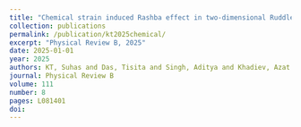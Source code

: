 ```yaml
---
title: "Chemical strain induced Rashba effect in two-dimensional Ruddlesden-Popper perovskites"
collection: publications
permalink: /publication/kt2025chemical/
excerpt: "Physical Review B, 2025"
date: 2025-01-01
year: 2025
authors: KT, Suhas and Das, Tisita and Singh, Aditya and Khadiev, Azat and Soni, Ajay and Chakraborty, Sudip and Viswanatha, Ranjani
journal: Physical Review B
volume: 111
number: 8
pages: L081401
doi: 
---
```

